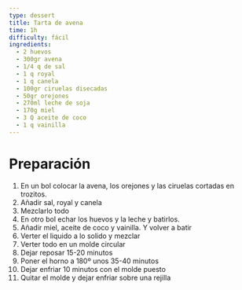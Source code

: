 ```yaml
---
type: dessert
title: Tarta de avena
time: 1h
difficulty: fácil
ingredients:
  - 2 huevos
  - 300gr avena
  - 1/4 q de sal
  - 1 q royal
  - 1 q canela
  - 100gr ciruelas disecadas
  - 50gr orejones
  - 270ml leche de soja
  - 170g miel
  - 3 Q aceite de coco
  - 1 q vainilla
---
```


# Preparación

1. En un bol colocar la avena, los orejones y las ciruelas cortadas en trozitos.
1. Añadir sal, royal y canela
1. Mezclarlo todo
1. En otro bol echar los huevos y la leche y batirlos.
1. Añadir miel, aceite de coco y vainilla. Y volver a batir
1. Verter el liquido a lo solido y mezclar
1. Verter todo en un molde circular
1. Dejar reposar 15-20 minutos
1. Poner el horno a 180º unos 35-40 minutos
1. Dejar enfriar 10 minutos con el molde puesto
1. Quitar el molde y dejar enfriar sobre una rejilla
